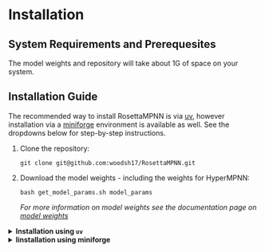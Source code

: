 # Installation
<!--
If you're using a system with an AMD architecture, we recommend using the available [Docker image](docker.rst).
-->

## System Requirements and Prerequesites
The model weights and repository will take about 1G of space on your system.

## Installation Guide
The recommended way to install RosettaMPNN is via [uv](https://docs.astral.sh/uv/), however installation via a [miniforge](https://github.com/conda-forge/miniforge) environment is available as well. See the dropdowns below for step-by-step instructions. 

1. Clone the repository:
    ```
    git clone git@github.com:woodsh17/RosettaMPNN.git
    ```
1. Download the model weights - including the weights for HyperMPNN:
    ```
    bash get_model_params.sh model_params
    ```
    *For more information on model weights see the documentation page on [model weights](model_weights_ref.md)*

<details>
<summary><strong>Installation using <code>uv</code> </strong></summary>

3. If you do not have <code>uv</code> installed, run:
    ```
    curl -LsSf https://astral.sh/uv/install.sh | sh
    ```
1. Create a virutal environment using Python 3.11 and activate it
    ```
    uv venv --python=python3.11
    source .venv/bin/activate
    ```
    **You will need to activate this environment whenever you run RosettaMPNN**
1. Install the dependencies: 
    - If CUDA is available: 
        ```
        uv pip install -e .[cuda]
        ```
    - If CUDA is not available:
        ```
        uv pip install -e .
        ```

1. *(Optional but recommended)* Add RosettaMPNN to your PYTHONPATH:
    ```
    export PYTHONPATH=/path/to/RosettaMPNN:$PYTHONPATH
    ```

</details>

<details>
<summary><strong>Iinstallation using miniforge</strong></summary>

3. Create a conda environment and activate it:
    ```
    conda create -n rosettampnn_env python=3.11
    conda activate rosettampnn_env
    ```
    **You will need to activate this environment whenever you run RosettaMPNN**
1. Install the dependencies:
    - If CUDA is available:
        ```
        pip install -r requirements.txt
        pip install -e .
        ```
    - If CUDA is not availiable: 
        ```
        pip install -r requirementts_no_nvidia_cuda.txt
        ```
1. *(Optional but recommended)* Add RosettaMPNN to your PYTHONPATH:
    ```
    export PYTHONPATH=/PATH/TO/RosettaMPNN:$PYTHONPATH
    ```
</details>
